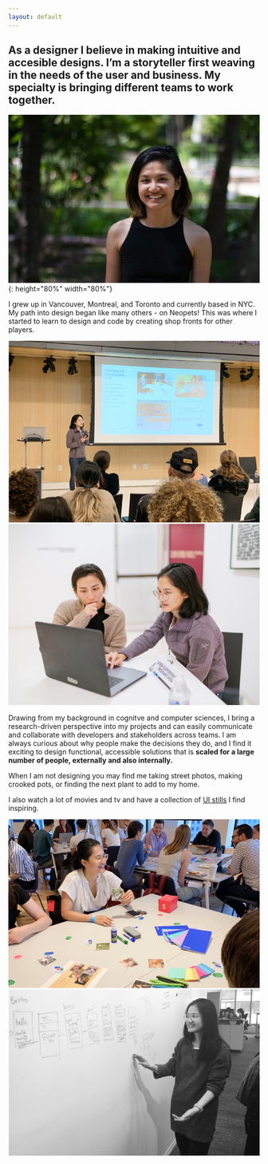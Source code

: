 ```yaml
---
layout: default
---
```



## As a designer I believe in making intuitive and accesible designs. I’m a storyteller first weaving in the needs of the user and business. **My specialty is bringing different teams to work together.**

![profilepicture](/images/aboutme/profilepic.jpg){: height="80%" width="80%"}

I grew up in Vancouver, Montreal, and Toronto and currently based in NYC. My path into design began like many others - on Neopets! This was where I started to learn to design and code by creating shop fronts for other players.

<div class="grid">
<article>
  <img src="/images/aboutme/image-1.jpg"/>
 </article>
 <article>
  <img src="/images/aboutme/image-2.jpg"/>
 </article>
</div>


Drawing from my background in cognitve and computer sciences, I bring a research-driven perspective into my projects and can easily communicate and collaborate with developers and stakeholders across teams. I am always curious about why people make the decisions they do, and I find it exciting to design functional, accessible solutions that is **scaled for a large number of people, externally and also internally.**

When I am not designing you may find me taking street photos, making crooked pots, or finding the next plant to add to my home.

I also watch a lot of movies and tv and have a collection of [UI stills](https://www.are.na/anna-nguyen-0rkqu6uzk-q/user-interfaces-in-film-and-tv) I find inspiring.

<div class="grid">
 <article>
  <img src="/images/aboutme/image-3.jpg"/>
 </article>
  <article>
  <img src="/images/aboutme/image-4.jpg"/>
 </article>
</div>
